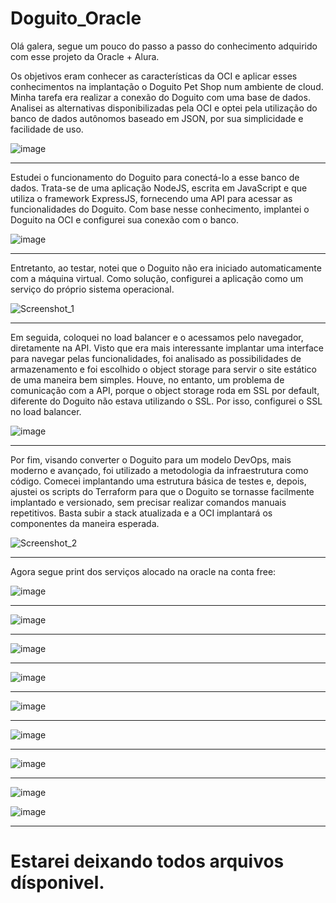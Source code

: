 # Doguito_Oracle



Olá  galera, segue um  pouco do passo a passo do conhecimento adquirido com esse projeto da Oracle + Alura.


Os objetivos eram conhecer as características da OCI e aplicar esses conhecimentos na implantação o Doguito Pet Shop num ambiente de cloud.
Minha tarefa era realizar a conexão do Doguito com uma base de dados. Analisei as alternativas disponibilizadas pela OCI e optei pela utilização do banco de dados autônomos baseado em JSON, por sua simplicidade e facilidade de uso.




![image](https://user-images.githubusercontent.com/100032235/199371659-fdb4966a-e31b-4c91-bafe-fef25c5a563c.png)




-----------------------------------------------------------------------------------------------------------------------------------------------------------------
Estudei o funcionamento do Doguito para conectá-lo a esse banco de dados. Trata-se de uma aplicação NodeJS, escrita em JavaScript e que utiliza o framework ExpressJS, fornecendo uma API para acessar as funcionalidades do Doguito. Com base nesse conhecimento, implantei o Doguito na OCI e configurei sua conexão com o banco.




![image](https://user-images.githubusercontent.com/100032235/199372242-89b480a8-002f-43e8-a858-ced5c88dd13e.png)




-----------------------------------------------------------------------------------------------------------------------------------------------------------------
Entretanto, ao testar, notei que o Doguito não era iniciado automaticamente com a máquina virtual. Como solução, configurei a aplicação como um serviço do próprio sistema operacional.




![Screenshot_1](https://user-images.githubusercontent.com/100032235/199373495-8bd37718-2177-4d5d-9e95-3def99c535df.png)




-----------------------------------------------------------------------------------------------------------------------------------------------------------------
Em seguida, coloquei no load balancer e o acessamos pelo navegador, diretamente na API. Visto que era mais interessante implantar uma interface para navegar pelas funcionalidades, foi analisado as possibilidades de armazenamento e foi escolhido o object storage para servir o site estático de uma maneira bem simples. Houve, no entanto, um problema de comunicação com a API, porque o object storage roda em SSL por default, diferente do Doguito não estava utilizando o SSL. Por isso, configurei o SSL no load balancer.




![image](https://user-images.githubusercontent.com/100032235/199374023-092f1aff-7c10-4690-88fe-c45c3c4ae78a.png)



-----------------------------------------------------------------------------------------------------------------------------------------------------------------
Por fim, visando converter o Doguito para um modelo DevOps, mais moderno e avançado, foi utilizado a metodologia da infraestrutura como código. Comecei implantando uma estrutura básica de testes e, depois, ajustei os scripts do Terraform para que o Doguito se tornasse facilmente implantado e versionado, sem precisar realizar comandos manuais repetitivos. Basta subir a stack atualizada e a OCI implantará os componentes da maneira esperada.




![Screenshot_2](https://user-images.githubusercontent.com/100032235/199374168-470f971a-e9b7-41ec-9789-925b539e005a.png)



-----------------------------------------------------------------------------------------------------------------------------------------------------------------

Agora segue print dos serviços alocado  na oracle na conta free:


![image](https://user-images.githubusercontent.com/100032235/199374302-964384bb-d328-486f-950e-f829669377da.png)




-----------------------------------------------------------------------------------------------------------------------------------------------------------------

![image](https://user-images.githubusercontent.com/100032235/199374595-bded4395-8666-4116-8e68-a37f0127e44c.png)


-----------------------------------------------------------------------------------------------------------------------------------------------------------------

![image](https://user-images.githubusercontent.com/100032235/199375204-9b68b8ed-55ab-4304-b966-8c3439bdafec.png)

-----------------------------------------------------------------------------------------------------------------------------------------------------------------

![image](https://user-images.githubusercontent.com/100032235/199374680-a1e99d00-41e0-423a-af46-b3fa4d8cab26.png)

-----------------------------------------------------------------------------------------------------------------------------------------------------------------

![image](https://user-images.githubusercontent.com/100032235/199374727-9478b509-8faa-481c-9cb7-f57c31cf87b4.png)

-----------------------------------------------------------------------------------------------------------------------------------------------------------------

![image](https://user-images.githubusercontent.com/100032235/199374875-dc5ee23c-68e2-41d1-8938-aa9b10c6efab.png)

-----------------------------------------------------------------------------------------------------------------------------------------------------------------

![image](https://user-images.githubusercontent.com/100032235/199374926-23ced02e-937f-4c8f-bf0e-0f77b4277f23.png)

-----------------------------------------------------------------------------------------------------------------------------------------------------------------

![image](https://user-images.githubusercontent.com/100032235/199374996-00ceca0e-3c58-462d-9451-00f20a4bd7eb.png)



![image](https://user-images.githubusercontent.com/100032235/199375026-bcc04d72-2a1d-4316-9a0a-b197a732905e.png)

-----------------------------------------------------------------------------------------------------------------------------------------------------------------




# Estarei deixando todos arquivos dísponivel.


